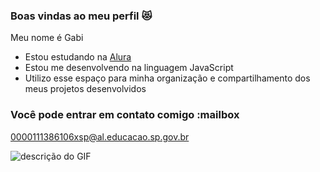 ### Boas vindas ao meu perfil 😻

Meu nome é Gabi

- Estou estudando na [Alura](https://www.alura.com.br)
- Estou me desenvolvendo na linguagem JavaScript
- Utilizo esse espaço para minha organização e compartilhamento dos meus projetos desenvolvidos

### Você pode entrar em contato comigo :mailbox

0000111386106xsp@al.educacao.sp.gov.br


![descrição do GIF](https://media1.tenor.com/m/aLGfac7LcqMAAAAC/pokemon-pikachu.gif)

